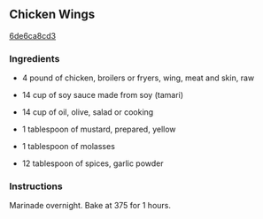 ## Chicken Wings

[6de6ca8cd3](http://www.food.com/recipe/chicken-wings-302159)

### Ingredients

 - 4 pound of chicken, broilers or fryers, wing, meat and skin, raw

 - 14 cup of soy sauce made from soy (tamari)

 - 14 cup of oil, olive, salad or cooking

 - 1 tablespoon of mustard, prepared, yellow

 - 1 tablespoon of molasses

 - 12 tablespoon of spices, garlic powder

### Instructions

Marinade overnight. Bake at 375 for 1 hours.